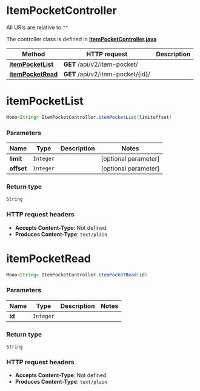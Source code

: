 # ItemPocketController

All URIs are relative to `""`

The controller class is defined in **[ItemPocketController.java](../../src/main/java/org/openapitools/controller/ItemPocketController.java)**

Method | HTTP request | Description
------------- | ------------- | -------------
[**itemPocketList**](#itemPocketList) | **GET** /api/v2/item-pocket/ | 
[**itemPocketRead**](#itemPocketRead) | **GET** /api/v2/item-pocket/{id}/ | 

<a id="itemPocketList"></a>
# **itemPocketList**
```java
Mono<String> ItemPocketController.itemPocketList(limitoffset)
```



### Parameters
Name | Type | Description  | Notes
------------- | ------------- | ------------- | -------------
**limit** | `Integer` |  | [optional parameter]
**offset** | `Integer` |  | [optional parameter]

### Return type
`String`


### HTTP request headers
 - **Accepts Content-Type**: Not defined
 - **Produces Content-Type**: `text/plain`

<a id="itemPocketRead"></a>
# **itemPocketRead**
```java
Mono<String> ItemPocketController.itemPocketRead(id)
```



### Parameters
Name | Type | Description  | Notes
------------- | ------------- | ------------- | -------------
**id** | `Integer` |  |

### Return type
`String`


### HTTP request headers
 - **Accepts Content-Type**: Not defined
 - **Produces Content-Type**: `text/plain`

